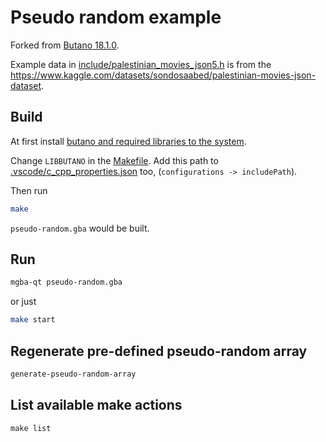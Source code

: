 # Pseudo random example

Forked from [Butano 18.1.0](https://github.com/GValiente/butano/tree/18.1.0/examples/text).

Example data in [include/palestinian_movies_json5.h](./include/palestinian_movies_json5.h) is from the https://www.kaggle.com/datasets/sondosaabed/palestinian-movies-json-dataset.

## Build

At first install [butano and required libraries to the system](https://gvaliente.github.io/butano/getting_started_wt.html).

Change `LIBBUTANO` in the [Makefile](./Makefile). Add this path to [.vscode/c_cpp_properties.json](.vscode/c_cpp_properties.json) too, (`configurations -> includePath`).

Then run

```bash
make
```

`pseudo-random.gba` would be built.

## Run

```bash
mgba-qt pseudo-random.gba
```

or just

```bash
make start
```

## Regenerate pre-defined pseudo-random array

```bash
generate-pseudo-random-array
```

## List available make actions

```
make list
```